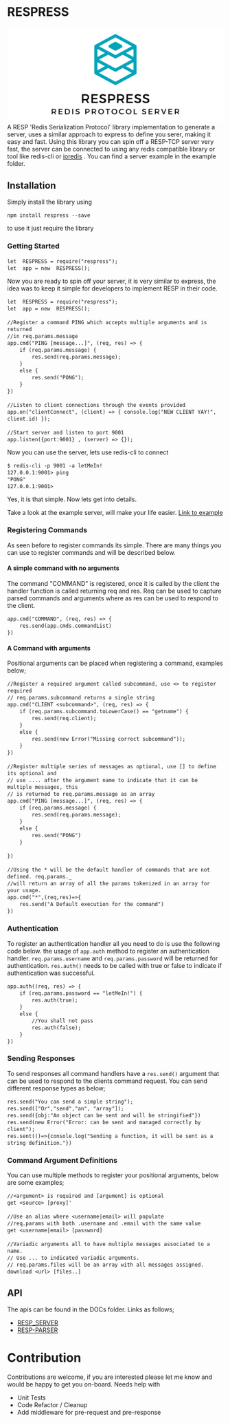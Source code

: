 
# RESPRESS 
![enter image description here](https://github.com/ywadi/respress/raw/5abe18a745ca2fc0e54629e84b77dae584c1eb35/assets/respress.png)
A RESP 'Redis Serialization Protocol' library implementation to generate a server, uses a similar approach to express to define you serer, making it easy and fast.
Using this library you can spin off a RESP-TCP server very fast, the server can be connected to using any redis compatible library or tool like redis-cli or [ioredis](https://www.npmjs.com/package/ioredis) .
You can find a server example in the example folder. 
## Installation 
Simply install the library using 

    npm install respress --save
 to use it just require the library

### Getting Started
    let  RESPRESS = require("respress");
    let  app = new  RESPRESS();
Now you are ready to spin off your server, it is very similar to express, the idea was to keep it simple for developers to implement RESP in their code.

    let  RESPRESS = require("respress");
    let  app = new  RESPRESS();
    
    //Register a command PING which accepts multiple arguments and is returned 
    //in req.params.message
    app.cmd("PING [message...]", (req, res) => {
        if (req.params.message) {
            res.send(req.params.message);
        }
        else {
            res.send("PONG");
        }
    })
    
    //Listen to client connections through the events provided 
    app.on("clientConnect", (client) => { console.log("NEW CLIENT YAY!", client.id) });

    //Start server and listen to port 9001
    app.listen({port:9001} , (server) => {});

Now you can use the server, lets use redis-cli to connect 

	$ redis-cli -p 9001 -a letMeIn!
	127.0.0.1:9001> ping
	"PONG"
	127.0.0.1:9001> 

Yes, it is that simple. Now lets get into details. 

Take a look at the example server, will make your life easier. [Link to example](https://github.com/ywadi/respress/blob/main/example/server.js)

### Registering Commands 
As seen before to register commands its simple. There are many things you can use to register commands and will be described below. 
#### A simple command with no arguments 
The command "COMMAND" is registered, once it is called by the client the handler function is called returning req and res. Req can be used to capture parsed commands and arguments where as res can be used to respond to the client. 

    app.cmd("COMMAND", (req, res) => {
        res.send(app.cmds.commandList)
    })
    
#### A Command with arguments 
Positional arguments can be placed when registering a command, examples below; 

	//Register a required argument called subcommand, use <> to register required
	// req.params.subcommand returns a single string 
    app.cmd("CLIENT <subcommand>", (req, res) => {
        if (req.params.subcommand.toLowerCase() == "getname") {
            res.send(req.client);
        }
        else {
            res.send(new Error("Missing correct subcommand"));
        }
    })
    
    //Register multiple series of messages as optional, use [] to define its optional and
    // use .... after the argument name to indicate that it can be multiple messages, this 
    // is returned to req.params.message as an array
    app.cmd("PING [message...]", (req, res) => {
        if (req.params.message) {
            res.send(req.params.message);
        }
        else {
            res.send("PONG")
        }
    
    })
    
    //Using the * will be the default handler of commands that are not defined. req.params._ 
    //will return an array of all the params tokenized in an array for your usage.
    app.cmd("*",(req,res)=>{
        res.send("A Default execution for the command")
    })

### Authentication

To register an authentication handler all you need to do is use the following code below. the usage of `app.auth` method to register an authentication handler. `req.params.username` and `req.params.password` will be returned for authentication. `res.auth()` needs to be called with true or false to indicate if authentication was successful. 

    app.auth((req, res) => {
        if (req.params.password == "letMeIn!") {
            res.auth(true);
        }
        else {
            //You shall not pass
            res.auth(false);
        }
    })

### Sending Responses 
To send responses all command handlers have a `res.send()` argument that can be used to respond to the clients command request. You can send different response types as below;

    res.send("You can send a simple string");
    res.send(["Or","send","an", "array"]);
    res.send({obj:"An object can be sent and will be stringified"})
    res.send(new Error("Error: can be sent and managed correctly by client");
    res.sent(()=>{console.log("Sending a function, it will be sent as a string definition."})

### Command Argument Definitions 
You can use multiple methods to register your positional arguments, below are some examples;

    //<argument> is required and [argument] is optional 
    get <source> [proxy]'
    
    //Use an alias where <username|email> will populate 
    //req.params with both .username and .email with the same value
    get <username|email> [password]
    
    //Variadic arguments all to have multiple messages associated to a name. 
    // Use ... to indicated variadic arguments. 
    // req.params.files will be an array with all messages assigned.
    download <url> [files..]
## API
The apis can be found in the DOCs folder. Links as follows; 
- [RESP_SERVER](https://github.com/ywadi/respress/blob/main/docs/lib_server.md)  
- [RESP-PARSER](https://github.com/ywadi/respress/blob/main/docs/resp-parser.md)

# Contribution

Contributions are welcome, if you are interested please let me know and would be happy to get you on-board.
Needs help with 
- Unit Tests 
- Code Refactor / Cleanup 
- Add middleware for pre-request and pre-response 
